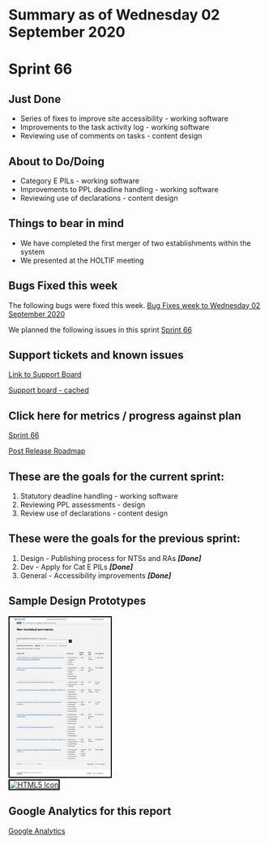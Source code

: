 # Summary as of Wednesday 02 September 2020 

# Sprint 66

## Just Done
* Series of fixes to improve site accessibility - working software 
* Improvements to the task activity log - working software
* Reviewing use of comments on tasks - content design 

## About to Do/Doing
* Category E PILs - working software
* Improvements to PPL deadline handling - working software
* Reviewing use of declarations - content design

## Things to bear in mind
* We have completed the first merger of two establishments within the system
* We presented at the HOLTIF meeting

## Bugs Fixed this week

The following bugs were fixed this week.
[Bug Fixes week to Wednesday 02 September 2020](graphs/bugs02092020.png)

We planned the following issues in this sprint 
[Sprint 66](graphs/sprint02092020.png)

## Support tickets and known issues
[Link to Support Board](https://collaboration.homeoffice.gov.uk/jira/secure/RapidBoard.jspa?rapidView=1717&selectedIssue=ASSB-253)

[Support board - cached](graphs/supportBoard02092020.png)

## Click here for metrics / progress against plan
[Sprint 66](graphs/progress02092020.png)

[Post Release Roadmap](graphs/roadmap02092020.png)

## These are the goals for the current sprint:

1. Statutory deadline handling - working software 
2. Reviewing PPL assessments - design 
3. Review use of declarations - content design

## These were the goals for the previous sprint:

1. Design - Publishing process for NTSs and RAs ***[Done]*** 
2. Dev - Apply for Cat E PILs ***[Done]***
3. General - Accessibility improvements ***[Done]***

## Sample Design Prototypes
<a href="graphs/proto1_02092020.png"><img src="graphs/proto1_02092020.png" alt="HTML5 Icon" width="200" style="border:2px solid black"></a>
<br>
<a href="graphs/proto2_02092020.png"><img src="graphs/proto2_02092020.png" alt="HTML5 Icon" width="200" style="border:2px solid black"></a>
<br>


## Google Analytics for this report
[Google Analytics](graphs/GA02092020.png)


